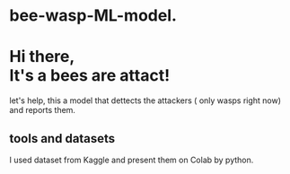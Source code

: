 # bee-wasp-ML-model.
<h1> Hi there, <br> It's a bees are attact!</h1>
<p>let's help, this a model that dettects the attackers ( only wasps right now) and reports them.</p>
<h2>tools and datasets</h2>
<p>I used dataset from Kaggle and present them on Colab by python.</p>
